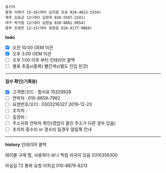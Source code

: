 ```
휴가자
충청 이태구 15~16(대타 김지원 프로 010-4013-5334)
제주 김효균 12(대타 김현욱 010-5597-2241)
대구 박가람 12(대타 김현길 010-8861-9854)
중부 조영찬 12~15(대타 정원호 010-4177-9068)
```

**todo**
- [x] 오전 10:00 OEM 이관
- [x] 오후 3:00 OEM 이관 
- [ ] 오후 1:00 이후 부터 인테리어 콜백 
- [ ] 별표 추출x(중복) 빨간색x(별도 인입 된것)
---
**접수 확인(기록용)**
- [x] 고객명/코드 : 함서유 15329928
- [ ] 연락처 : 010-6659-7982
- [ ] 요청번호/오더 : 0303216327 2019-12-23
- [ ] 조치처 : 
- [ ] 출장비 : 
- [ ] 주소지와 연락처 확인(영업이 올린 주소가 다른 경우 있음)
- [ ] 조치처 중수리 or 경수리 일경우 알림톡 안내
---
**history**
인테리어 콜백

테이블 구매 함, 사용하다 보니 찍힘 자국이 있음
0310356300

하실길 72 
통화 요청 이희섭 010-8879-8213
